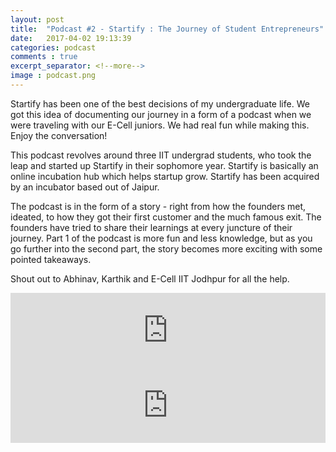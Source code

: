```yaml
---
layout: post
title:  "Podcast #2 - Startify : The Journey of Student Entrepreneurs"
date:   2017-04-02 19:13:39
categories: podcast
comments : true
excerpt_separator: <!--more-->
image : podcast.png
---
```


Startify has been one of the best decisions of my undergraduate life. We got this idea of documenting our journey in
a form of a podcast when we were traveling with our E-Cell juniors. We had real fun while making this. Enjoy the
conversation!

<!--more-->

This podcast revolves around three IIT undergrad students, who took the leap and started up Startify in their sophomore year. Startify is basically an online incubation hub which helps startup grow. Startify has been acquired by an incubator based out of Jaipur.

The podcast is in the form of a story - right from how the founders met, ideated, to how they got their first customer and the much famous exit. The founders have tried to share their learnings at every juncture of their journey. Part 1 of the podcast is more fun and less knowledge, but as you go further into the second part, the story becomes more exciting with some pointed takeaways.

Shout out to Abhinav, Karthik and E-Cell IIT Jodhpur for all the help.

<iframe width="100%" height="120" src="https://www.mixcloud.com/widget/iframe/?feed=https%3A%2F%2Fwww.mixcloud.com%2Fachyut-joshi%2Fpodcast-2-part-l-startify-the-journey-of-student-entrepreneurs%2F&hide_cover=1&light=1" frameborder="0"></iframe>

<iframe width="100%" height="120" src="https://www.mixcloud.com/widget/iframe/?feed=https%3A%2F%2Fwww.mixcloud.com%2Fachyut-joshi%2Fpodcast-2-part-ll-startify-the-journey-of-student-entrepreneurs%2F&hide_cover=1&light=1" frameborder="0"></iframe>
